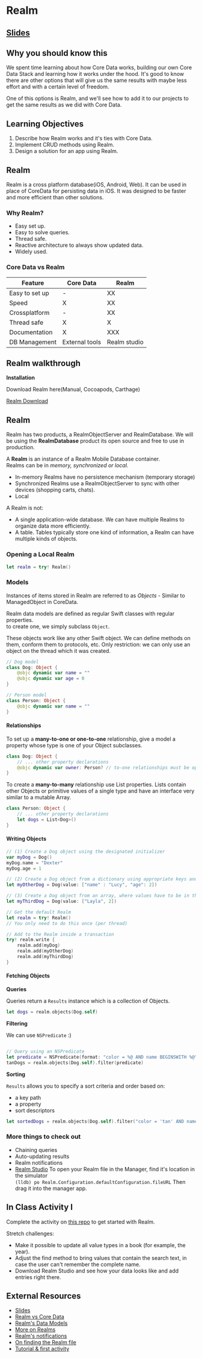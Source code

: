 <!-- Run this slideshow via the following command: -->
<!-- reveal-md README.md -w -->


<!-- .slide: class="header" -->

# Realm

## [Slides](https://make-school-courses.github.io/MOB-2.1-Local-Persistence-in-iOS/Slides/Lesson10/README.html ':ignore')

<!-- > -->

## Why you should know this

We spent time learning about how Core Data works, building our own Core Data Stack and learning how it works under the hood. It's good to know there are other options that will give us the same results with maybe less effort and with a certain level of freedom.

One of this options is Realm, and we'll see how to add it to our projects to get the same results as we did with Core Data.

<!-- > -->

## Learning Objectives

1. Describe how Realm works and it's ties with Core Data.
1. Implement CRUD methods using Realm.
1. Design a solution for an app using Realm.

<!-- > -->

## Realm

Realm is a cross platform database(iOS, Android, Web). It can be used in place of CoreData for persisting data in iOS. It was designed to be faster and more efficient than other solutions.

<!-- > -->

### Why Realm?

- Easy set up.
- Easy to solve queries.
- Thread safe.
- Reactive architecture to always show updated data.
- Widely used.

<!-- > -->

### Core Data vs Realm

| **Feature**     | **Core Data**  | **Realm**      |
| --------------- | -------------- | -------------- |
| Easy to set up  | -              | XX             |
| Speed           | X              | XX             |
| Crossplatform   | -              | XX             |
| Thread safe     | X              | X              |
| Documentation   | X              | XXX            |
| DB Management   | External tools | Realm studio   |

<!-- > -->

## Realm walkthrough

**Installation**

Download Realm here(Manual, Cocoapods, Carthage)

[Realm Download](https://realm.io/docs/swift/latest#installation)

<!-- > -->

## Realm

Realm has two products, a RealmObjectServer and RealmDatabase. We will be using the **RealmDatabase** product its open source and free to use in production.

A **Realm** is an instance of a Realm Mobile Database container.<br>
Realms can be in *memory, synchronized or local.*

- In-memory Realms have no persistence mechanism (temporary storage)
- Synchronized Realms use a RealmObjectServer to sync with other devices (shopping carts, chats).
- Local

<!-- > -->

A Realm is not:
- A single application-wide database. We can have multiple Realms to organize data more efficiently.
- A table. Tables typically store one kind of information, a Realm can have multiple kinds of objects.

<!-- > -->

### Opening a Local Realm

```swift
let realm = try! Realm()
```

<!-- > -->

### Models

Instances of items stored in Realm are referred to as *Objects* - Similar to ManagedObject in CoreData.

Realm data models are defined as regular Swift classes with regular properties.<br>
to create one, we simply subclass `Object`.

These objects work like any other Swift object. We can define methods on them, conform them to protocols, etc. Only restriction: we can only use an object on the thread which it was created.

<!-- > -->

```swift
// Dog model
class Dog: Object {
    @objc dynamic var name = ""
    @objc dynamic var age = 0
}

// Person model
class Person: Object {
    @objc dynamic var name = ""
}
```

<!-- > -->

#### Relationships

To set up a **many-to-one or one-to-one** relationship, give a model a property whose type is one of your Object subclasses.

```swift
class Dog: Object {
    // ... other property declarations
    @objc dynamic var owner: Person? // to-one relationships must be optional
}
```

<!-- > -->

To create a **many-to-many** relationship use List properties. Lists contain other Objects or primitive values of a single type and have an interface very similar to a mutable Array.

```swift
class Person: Object {
    // ... other property declarations
    let dogs = List<Dog>()
}
```

<!-- > -->

#### Writing Objects

```swift
// (1) Create a Dog object using the designated initializer
var myDog = Dog()
myDog.name = "Dexter"
myDog.age = 1

// (2) Create a Dog object from a dictionary using appropriate keys and values
let myOtherDog = Dog(value: ["name" : "Lucy", "age": 2])

// (3) Create a Dog object from an array, where values have to be in the same order as the properties in the model.
let myThirdDog = Dog(value: ["Layla", 2])

// Get the default Realm
let realm = try! Realm()
// You only need to do this once (per thread)

// Add to the Realm inside a transaction
try! realm.write {
    realm.add(myDog)
    realm.add(myOtherDog)
    realm.add(myThirdDog)
}

```

<!-- > -->

#### Fetching Objects

**Queries**

Queries return a `Results` instance which is a collection of Objects.

```swift
let dogs = realm.objects(Dog.self)
```

<!-- > -->

**Filtering**

We can use `NSPredicate` :)

```swift

// Query using an NSPredicate
let predicate = NSPredicate(format: "color = %@ AND name BEGINSWITH %@", "tan", "B")
tanDogs = realm.objects(Dog.self).filter(predicate)

```

<!-- > -->

**Sorting**

`Results` allows you to specify a sort criteria and order based on:
- a key path
- a property
- sort descriptors

```swift
let sortedDogs = realm.objects(Dog.self).filter("color = 'tan' AND name BEGINSWITH 'B'").sorted(byKeyPath: "name")
```

<!-- > -->

### More things to check out
- Chaining queries
- Auto-updating results
- Realm notifications
- [Realm Studio](https://realm.io/products/realm-studio/#download-studio)
  To open your Realm file in the Manager, find it's location in the simulator<br>
  `(lldb) po Realm.Configuration.defaultConfiguration.fileURL` Then drag it into the manager app.

<!-- > -->

## In Class Activity I

Complete the activity on [this repo](https://github.com/amelinagzz/Realm-starter) to get started with Realm.

Stretch challenges:
- Make it possible to update all value types in a book (for example, the year).
- Adjust the find method to bring values that contain the search text, in case the user can't remember the complete name.
- Download Realm Studio and see how your data looks like and add entries right there.

<!-- > -->

<!-- > -->

## External Resources
- [Slides](https://docs.google.com/presentation/d/1pJCtx0sLkRzIvqfhDOyD2MRVCu78pcck2JL-bL2Wefc/edit?usp=sharing)
- [Realm vs Core Data](http://www.rockersinfo.com/blog/realm-database-vs-coredata/)
- [Realm's Data Models](https://realm.io/docs/data-model)
- [More on Realms](https://realm.io/docs/swift/latest/#realms)
- [Realm's notifications](https://realm.io/docs/swift/latest/#notifications)
- [On finding the Realm file](https://stackoverflow.com/questions/28465706/how-to-find-my-realm-file)
- [Tutorial & first activity](https://rollout.io/blog/realm-database-tutorial-get-started-quickly-swift/)
